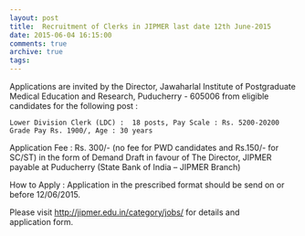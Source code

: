 ```yaml
---
layout: post
title:  Recruitment of Clerks in JIPMER last date 12th June-2015
date: 2015-06-04 16:15:00
comments: true
archive: true
tags: 
---
```

Applications  are  invited  by  the  Director,  Jawaharlal  Institute 
of  Postgraduate  Medical  Education and Research, Puducherry - 605006
from eligible candidates for the following post  :

    Lower Division Clerk (LDC) :  18 posts, Pay Scale : Rs. 5200-20200
    Grade Pay Rs. 1900/, Age : 30 years

Application Fee : Rs. 300/-  (no fee for PWD candidates and Rs.150/-
for SC/ST) in the form of Demand Draft in favour of The Director, JIPMER
payable at  Puducherry (State Bank of India – JIPMER Branch) 

How to Apply : Application in the prescribed format should be send on
or before 12/06/2015.

Please visit http://jipmer.edu.in/category/jobs/  for details and  
application form.
